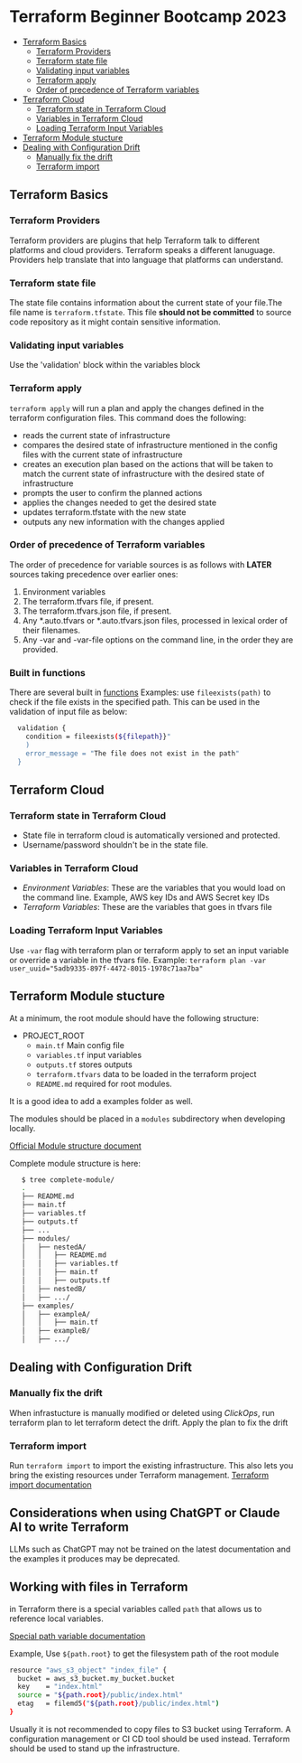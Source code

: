 # Terraform Beginner Bootcamp 2023
 * [Terraform Basics](#terraform-basics)
    + [Terraform Providers](#terraform-providers)
    + [Terraform state file](#terraform-state-file)
    + [Validating input variables](#validating-input-variables)
    + [Terraform apply](#terraform-apply)
    + [Order of precedence of Terraform variables](#order-of-precedence-of-terraform-variables)
  * [Terraform Cloud](#terraform-cloud)
    + [Terraform state in Terraform Cloud](#terraform-state-in-terraform-cloud)
    + [Variables in Terraform Cloud](#variables-in-terraform-cloud)
    + [Loading Terraform Input Variables](#loading-terraform-input-variables)
  * [Terraform Module stucture](#terraform-module-stucture)
  * [Dealing with Configuration Drift](#dealing-with-configuration-drift)
    + [Manually fix the drift](#manually-fix-the-drift)
    + [Terraform import](#terraform-import)

## Terraform Basics

### Terraform Providers
Terraform providers are plugins that help Terraform talk to different platforms and cloud providers. Terraform speaks a different lanuguage. Providers help translate that into language that platforms can understand.


### Terraform state file
The state file contains information about the current state of your file.The file name is `terraform.tfstate`. This file **should not be committed** to source code repository as it might contain sensitive information.

### Validating input variables
Use the 'validation' block within the variables block

### Terraform apply
`terraform apply` will run a plan and apply the changes defined in the terraform configuration files. This command does the following:
 - reads the current state of infrastructure
 - compares the desired state of infrastructure mentioned in the config files with the current state of infrastructure
 - creates an execution plan based on the actions that will be taken to match the current state of infrastructure with the desired state of infrastructure
 - prompts the user to confirm the planned actions
 - applies the changes needed to get the desired state
 - updates terraform.tfstate with the new state
 - outputs any new information with the changes applied

### Order of precedence of Terraform variables
The order of precedence for variable sources is as follows with **LATER** sources taking precedence over earlier ones:
1. Environment variables
2. The terraform.tfvars file, if present.
3. The terraform.tfvars.json file, if present.
4. Any *.auto.tfvars or *.auto.tfvars.json files, processed in lexical order of their filenames.
5. Any -var and -var-file options on the command line, in the order they are provided.

### Built in functions
There are several built in [functions](https://developer.hashicorp.com/terraform/language/functions)
Examples: use `fileexists(path)` to check if the file exists in the specified path. This can be used in the validation of input file as below:
```sh 
  validation {
    condition = fileexists(${filepath}}"
    )
    error_message = "The file does not exist in the path"
  }
```

## Terraform Cloud
### Terraform state in Terraform Cloud
- State file in terraform cloud is automatically versioned and protected.
- Username/password shouldn't be in the state file.

### Variables in Terraform Cloud
 - *Environment Variables*: These are the variables that you would load on the command line. Example, AWS key IDs and AWS Secret key IDs
 - *Terraform Variables*: These are the variables that goes in tfvars file

### Loading Terraform Input Variables
Use `-var` flag with terraform plan or terraform apply to set an input variable or override a variable in the tfvars file. Example: `terraform plan -var user_uuid="5adb9335-897f-4472-8015-1978c71aa7ba"`


## Terraform Module stucture
At a minimum, the root module should have the following structure:
 - PROJECT_ROOT
   - `main.tf`  Main config file
   - `variables.tf`  input variables
   - `outputs.tf`  stores outputs
   - `terraform.tfvars` data to be loaded in the terraform project
   - `README.md` required for root modules.

It is a good idea to add a examples folder as well.

The modules should be placed in a `modules` subdirectory when developing locally.

[Official Module structure document](https://developer.hashicorp.com/terraform/language/modules/develop/structure)

Complete module structure is here:   
   ```sh
      $ tree complete-module/
      .
      ├── README.md
      ├── main.tf
      ├── variables.tf
      ├── outputs.tf
      ├── ...
      ├── modules/
      │   ├── nestedA/
      │   │   ├── README.md
      │   │   ├── variables.tf
      │   │   ├── main.tf
      │   │   ├── outputs.tf
      │   ├── nestedB/
      │   ├── .../
      ├── examples/
      │   ├── exampleA/
      │   │   ├── main.tf
      │   ├── exampleB/
      │   ├── .../
```
## Dealing with Configuration Drift
### Manually fix the drift
When infrastucture is manually modified or deleted using *ClickOps*, run terraform plan to let terraform detect the drift. Apply the plan to fix the drift

### Terraform import
Run `terraform import` to import the existing infrastructure. This also lets you bring the existing resources under Terraform management.
[Terraform import documentation](https://developer.hashicorp.com/terraform/cli/import)

## Considerations when using ChatGPT or Claude AI to write Terraform

LLMs such as ChatGPT may not be trained on the latest documentation and the examples it produces may be deprecated.

## Working with files in Terraform
in Terraform there is a special variables called `path` that allows us to reference local variables.

[Special path variable documentation](https://developer.hashicorp.com/terraform/language/expressions/references#filesystem-and-workspace-info)

Example, Use `${path.root}` to get the filesystem path of the root module
```sh 
resource "aws_s3_object" "index_file" {
  bucket = aws_s3_bucket.my_bucket.bucket
  key    = "index.html"
  source = "${path.root}/public/index.html"
  etag   = filemd5("${path.root}/public/index.html")
}
```

Usually it is not recommended to copy files to S3 bucket using Terraform. A configuration management or CI CD tool should be used instead. Terraform should be used to stand up the infrastructure.

